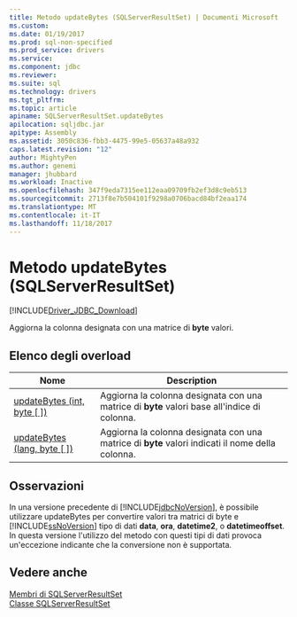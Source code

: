 ```yaml
---
title: Metodo updateBytes (SQLServerResultSet) | Documenti Microsoft
ms.custom: 
ms.date: 01/19/2017
ms.prod: sql-non-specified
ms.prod_service: drivers
ms.service: 
ms.component: jdbc
ms.reviewer: 
ms.suite: sql
ms.technology: drivers
ms.tgt_pltfrm: 
ms.topic: article
apiname: SQLServerResultSet.updateBytes
apilocation: sqljdbc.jar
apitype: Assembly
ms.assetid: 3050c836-fbb3-4475-99e5-05637a48a932
caps.latest.revision: "12"
author: MightyPen
ms.author: genemi
manager: jhubbard
ms.workload: Inactive
ms.openlocfilehash: 347f9eda7315ee112eaa09709fb2ef3d8c9eb513
ms.sourcegitcommit: 2713f8e7b504101f9298a0706bacd84bf2eaa174
ms.translationtype: MT
ms.contentlocale: it-IT
ms.lasthandoff: 11/18/2017
---
```

# <a name="updatebytes-method-sqlserverresultset"></a>Metodo updateBytes (SQLServerResultSet)
[!INCLUDE[Driver_JDBC_Download](../../../includes/driver_jdbc_download.md)]

  Aggiorna la colonna designata con una matrice di **byte** valori.  
  
## <a name="overload-list"></a>Elenco degli overload  
  
|Nome|Description|  
|----------|-----------------|  
|[updateBytes (int, byte &#91; &#93;)](../../../connect/jdbc/reference/updatebytes-method-int-byte.md)|Aggiorna la colonna designata con una matrice di **byte** valori base all'indice di colonna.|  
|[updateBytes (lang, byte &#91; &#93;)](../../../connect/jdbc/reference/updatebytes-method-java-lang-string-byte.md)|Aggiorna la colonna designata con una matrice di **byte** valori indicati il nome della colonna.|  
  
## <a name="remarks"></a>Osservazioni  
 In una versione precedente di [!INCLUDE[jdbcNoVersion](../../../includes/jdbcnoversion_md.md)], è possibile utilizzare updateBytes per convertire valori tra matrici di byte e [!INCLUDE[ssNoVersion](../../../includes/ssnoversion_md.md)] tipo di dati **data**, **ora**,  **datetime2**, o **datetimeoffset**. In questa versione l'utilizzo del metodo con questi tipi di dati provoca un'eccezione indicante che la conversione non è supportata.  
  
## <a name="see-also"></a>Vedere anche  
 [Membri di SQLServerResultSet](../../../connect/jdbc/reference/sqlserverresultset-members.md)   
 [Classe SQLServerResultSet](../../../connect/jdbc/reference/sqlserverresultset-class.md)  
  
  
